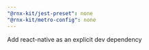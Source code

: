 ```yaml
---
"@rnx-kit/jest-preset": none
"@rnx-kit/metro-config": none
---
```


Add react-native as an explicit dev dependency
